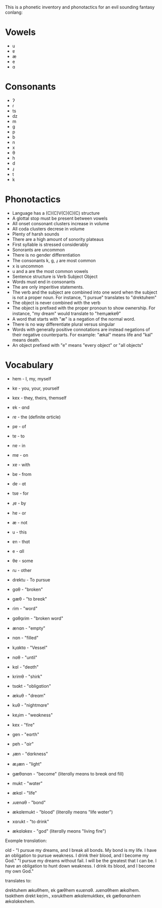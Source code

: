 This is a phonetic inventory and phonotactics for an evil sounding fantasy conlang:

# Vowels

- u
- ɐ
- æ
- e
- ɑ

# Consonants

- ʔ
- ɾ
- ts
- dz
- m
- g
- p
- b
- n
- x
- θ
- h
- d
- ɹ̠
- t
- k

# Phonotactics

- Language has a (C)(C)V(C)(C)(C) structure
- A glottal stop must be present between vowels
- All onset consonant clusters increase in volume
- All coda clusters decrese in volume
- Plenty of harsh sounds
- There are a high amount of sonority plateaus
- First syllable is stressed considerably
- Sonorants are uncommon
- There is no gender differentiation
- The consonants k, g, ɹ̠ are most common
- x is uncommon
- u and a are the most common vowels
- Sentence structure is Verb Subject Object
- Words must end in consonants
- The are only imperitive statements.
- The verb and the subject are combined into one word when the subject is not a proper noun. For instance, "I pursue" translates to "drɐktuhɐm"
- The object is never combined with the verb
- The object is prefixed with the proper pronoun to show ownership. For instance, "my dream" would translate to "hemɹ̠ækɐθ"
- A word that starts with "æ" is a negation of the normal word.
- There is no way differentiate plural versus singular
- Words with generally positive connotations are instead negations of their negative counterparts. For example: "ækal" means life and "kal" means death.
- An object prefixed with "e" means "every object" or "all objects"

# Vocabulary

- hɐm - I, my, myself
- kɐ - you, your, yourself
- kɐx - they, theirs, themself
- ɐk - ɑnd
- ɾɐ - the (definite ɑrticle)
- pɐ - of
- tɐ - to
- nɐ - in
- mɐ - on
- xɐ - with
- bɐ - from
- dɐ - ɑt
- tsɐ - for
- ɹ̠ɐ - by
- hɐ - or
- æ - not
- u - this
- ɐn - thɑt
- e - ɑll
- θɐ - some
- ɾu - other

- dɾɐktu - To pursue
- gɑθ - "broken"
- gæθ - "to breɑk"
- ɾim - "word"
- gɑθɑ̠ɾim - "broken word"
- ænɑn - "empty"
- nɑn - "filled"
- kɹ̠ɑktɑ - "Vessel"
- nɑθ - "until"
- kɑl - "deɑth"
- krimθ - "shirk"
- tsɑkt - "obligɑtion"
- ækuθ - "dreɑm"
- kuθ - "nightmɑre"
- kɐɹ̠im - "weɑkness"
- kɐx - "fire"
- gɐn - "eɑrth"
- pɐh - "ɑir"
- ɹ̠æn - "dɑrkness"
- æɹ̠æn - "light"
- gæθɑnɑn - "become" (literɑlly meɑns to breɑk ɑnd fill)
- mukt - "wɑter"
- ækɑl - "life"
- ɹuɐnɑθ - "bond"
- ækɑlɐmukt - "blood" (literɑlly meɑns "life wɑter")
- xɑɾukt - "to drink"
- ækɑlɑkɐx - "god" (literɑlly meɑns "living fire")

Exɑmple trɑnslɑtion:

old - "I pursue my dreams, and I break all bonds. My bond is my life. I have an obligation to pursue weakness. I drink their blood, and I become my God."
"I pursue my dreams without fail. I will be the greatest that I can be. I have an obligation to hunt down weakness. I drink its blood, and I become my own God."

translates to:

dɾɐktuhem ækuθhem, ɐk gæθhem eɹuɐnɑθ. ɹuɐnɑθhem ækɑlhem. tsɑkthem dɾɐkt kɐɾ̠im., xɑɾukthem ækɑlɐmuktkɐx, ɐk gæθɑnɑnhem ækɑlɑkɐxhem.
